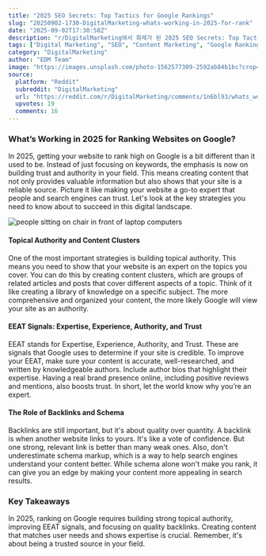 ```yaml
---
title: "2025 SEO Secrets: Top Tactics for Google Rankings"
slug: "20250902-1730-DigitalMarketing-whats-working-in-2025-for-rank"
date: "2025-09-02T17:30:58Z"
description: "r/DigitalMarketing에서 화제가 된 2025 SEO Secrets: Top Tactics for Google Rankings에 대한 깊이 있는 분석과 인사이트"
tags: ["Digital Marketing", "SEO", "Content Marketing", "Google Ranking"]
category: "DigitalMarketing"
author: "EDM Team"
image: "https://images.unsplash.com/photo-1562577309-2592ab84b1bc?crop=entropy&cs=tinysrgb&fit=max&fm=jpg&ixid=M3w3OTU0NDF8MHwxfHNlYXJjaHwxfHxzZW98ZW58MXwwfHx8MTc1NjgzNDIzM3ww&ixlib=rb-4.1.0&q=80&w=1080"
source:
  platform: "Reddit"
  subreddit: "DigitalMarketing"
  url: "https://reddit.com/r/DigitalMarketing/comments/1n6bl93/whats_working_in_2025_for_ranking_websites_on/"
  upvotes: 19
  comments: 16
---
```


### What’s Working in 2025 for Ranking Websites on Google?

In 2025, getting your website to rank high on Google is a bit different than it used to be. Instead of just focusing on keywords, the emphasis is now on building trust and authority in your field. This means creating content that not only provides valuable information but also shows that your site is a reliable source. Picture it like making your website a go-to expert that people and search engines can trust. Let's look at the key strategies you need to know about to succeed in this digital landscape.

![people sitting on chair in front of laptop computers](https://images.unsplash.com/photo-1603201667141-5a2d4c673378?crop=entropy&cs=tinysrgb&fit=max&fm=jpg&ixid=M3w3OTU0NDF8MHwxfHNlYXJjaHwxNHx8YnVzaW5lc3MlMjBtZWV0aW5nfGVufDF8MHx8fDE3NTY4MzQyMzR8MA&ixlib=rb-4.1.0&q=80&w=1080)

#### Topical Authority and Content Clusters

One of the most important strategies is building topical authority. This means you need to show that your website is an expert on the topics you cover. You can do this by creating content clusters, which are groups of related articles and posts that cover different aspects of a topic. Think of it like creating a library of knowledge on a specific subject. The more comprehensive and organized your content, the more likely Google will view your site as an authority.

#### EEAT Signals: Expertise, Experience, Authority, and Trust

EEAT stands for Expertise, Experience, Authority, and Trust. These are signals that Google uses to determine if your site is credible. To improve your EEAT, make sure your content is accurate, well-researched, and written by knowledgeable authors. Include author bios that highlight their expertise. Having a real brand presence online, including positive reviews and mentions, also boosts trust. In short, let the world know why you’re an expert.

#### The Role of Backlinks and Schema

Backlinks are still important, but it's about quality over quantity. A backlink is when another website links to yours. It's like a vote of confidence. But one strong, relevant link is better than many weak ones. Also, don't underestimate schema markup, which is a way to help search engines understand your content better. While schema alone won't make you rank, it can give you an edge by making your content more appealing in search results.

### Key Takeaways

In 2025, ranking on Google requires building strong topical authority, improving EEAT signals, and focusing on quality backlinks. Creating content that matches user needs and shows expertise is crucial. Remember, it's about being a trusted source in your field.